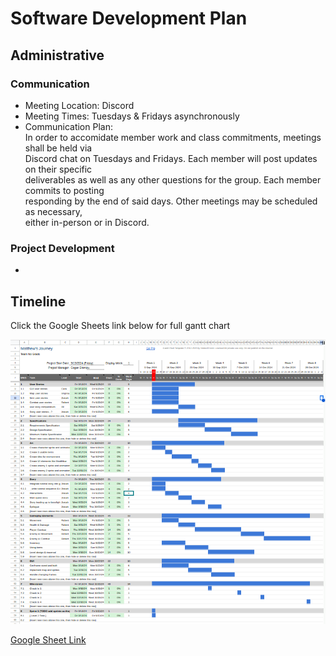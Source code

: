 # Software Development Plan

## Administrative


### Communication
* Meeting Location: Discord
* Meeting Times:    Tuesdays & Fridays asynchronously
* Communication Plan:  
In order to accomidate member work and class commitments, meetings shall be held via  
Discord chat on Tuesdays and Fridays. Each member will post updates on their specific  
deliverables as well as any other questions for the group. Each member commits to posting  
responding by the end of said days.  Other meetings may be scheduled as necessary,   
either in-person or in Discord.  
  
### Project Development
* 

## Timeline
Click the Google Sheets link below for full gantt chart  

![gantt](../assets/gantt-chart.png)  

<a href='https://docs.google.com/spreadsheets/d/1T9mDlycQ7FxXoMDIorNKHfpIKWc-6so3mbPJ-0FIVwY/edit?usp=sharing'>Google Sheet Link</a>

